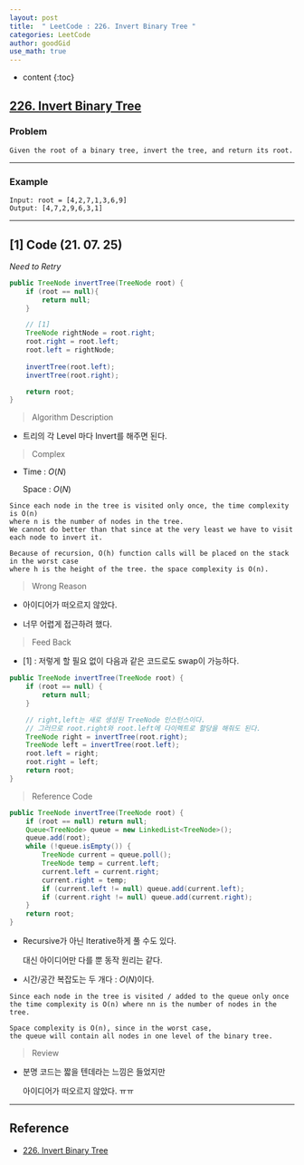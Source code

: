 ```yaml
---
layout: post
title:  " LeetCode : 226. Invert Binary Tree "
categories: LeetCode
author: goodGid
use_math: true
---
```

* content
{:toc}

## [226. Invert Binary Tree](https://leetcode.com/problems/invert-binary-tree/)

### Problem

```
Given the root of a binary tree, invert the tree, and return its root.
```


---

### Example

```
Input: root = [4,2,7,1,3,6,9]
Output: [4,7,2,9,6,3,1]
```

---

## [1] Code (21. 07. 25)

*Need to Retry*

``` java
public TreeNode invertTree(TreeNode root) {
    if (root == null){
        return null;
    }

    // [1]       
    TreeNode rightNode = root.right;        
    root.right = root.left;
    root.left = rightNode;
    
    invertTree(root.left);
    invertTree(root.right);

    return root;
}
```

> Algorithm Description

* 트리의 각 Level 마다 Invert를 해주면 된다.

> Complex

* Time : $O(N)$

  Space : $O(N)$

```
Since each node in the tree is visited only once, the time complexity is O(n)
where n is the number of nodes in the tree. 
We cannot do better than that since at the very least we have to visit each node to invert it.

Because of recursion, O(h) function calls will be placed on the stack in the worst case
where h is the height of the tree. the space complexity is O(n).
```

> Wrong Reason

* 아이디어가 떠오르지 않았다.

* 너무 어렵게 접근하려 했다.

> Feed Back

* [1] : 저렇게 할 필요 없이 다음과 같은 코드로도 swap이 가능하다.

``` java
public TreeNode invertTree(TreeNode root) {
    if (root == null) {
        return null;
    }

    // right,left는 새로 생성된 TreeNode 인스턴스이다.
    // 그러므로 root.right와 root.left에 다이렉트로 할당을 해줘도 된다.
    TreeNode right = invertTree(root.right);
    TreeNode left = invertTree(root.left);
    root.left = right;
    root.right = left;
    return root;
}
```

> Reference Code

``` java
public TreeNode invertTree(TreeNode root) {
    if (root == null) return null;
    Queue<TreeNode> queue = new LinkedList<TreeNode>();
    queue.add(root);
    while (!queue.isEmpty()) {
        TreeNode current = queue.poll();
        TreeNode temp = current.left;
        current.left = current.right;
        current.right = temp;
        if (current.left != null) queue.add(current.left);
        if (current.right != null) queue.add(current.right);
    }
    return root;
}
```
* Recursive가 아닌 Iterative하게 풀 수도 있다.

  대신 아이디어만 다를 뿐 동작 원리는 같다.

* 시간/공간 복잡도는 두 개다 : $O(N)$이다.

```
Since each node in the tree is visited / added to the queue only once
the time complexity is O(n) where nn is the number of nodes in the tree.

Space complexity is O(n), since in the worst case, 
the queue will contain all nodes in one level of the binary tree.
```


> Review

* 분명 코드는 짧을 텐데라는 느낌은 들었지만

  아이디어가 떠오르지 않았다. ㅠㅠ



---

## Reference

* [226. Invert Binary Tree](https://leetcode.com/problems/invert-binary-tree/)